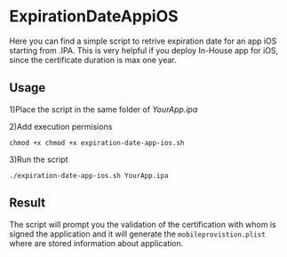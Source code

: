 # ExpirationDateAppiOS

Here you can find a simple script to retrive expiration date for an app iOS starting from .IPA. This is very helpful if you deploy In-House app for iOS, since the certificate duration is max one year.

## Usage

1)Place the script in the same folder of *YourApp.ipa*

2)Add execution permisions

`chmod +x chmod +x expiration-date-app-ios.sh`

3)Run the script

`./expiration-date-app-ios.sh YourApp.ipa`

## Result

The script will prompt you the validation of the certification with whom is signed the application and it will generate the `mobileprovistion.plist` where are stored information about application.
